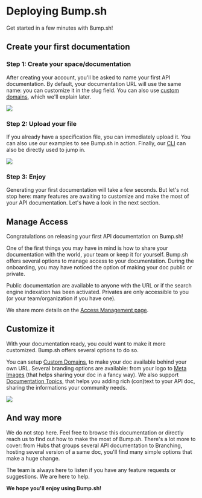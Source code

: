 # Deploying Bump.sh

Get started in a few minutes with Bump.sh!

## Create your first documentation

### Step 1: Create your space/documentation

After creating your account, you'll be asked to name your first API documentation.
By default, your documentation URL will use the same name: you can customize it in the slug field. You can also use [custom domains](help/custom-domains.md), which we'll explain later.

![](/files/doc-creation.png)

### Step 2: Upload your file

If you already have a specification file, you can immediately upload it.
You can also use our examples to see Bump.sh in action. Finally, our [CLI](help/bump-cli) can also be directly used to jump in.

![](/files/upload-spec-file.png)

### Step 3: Enjoy

Generating your first documentation will take a few seconds. But let's not stop here: many features are awaiting to customize and make the most of your API documentation. Let's have a look in the next section.


## Manage Access

Congratulations on releasing your first API documentation on Bump.sh!

One of the first things you may have in mind is how to share your documentation with the world, your team or keep it for yourself.
Bump.sh offers several options to manage access to your documentation.
During the onboarding, you may have noticed the option of making your doc public or private.

Public documentation are available to anyone with the URL or if the search engine indexation has been activated.
Privates are only accessible to you (or your team/organization if you have one).

We share more details on the [Access Management page](help/access-management.md).

## Customize it

With your documentation ready, you could want to make it more customized. Bump.sh offers several options to do so.

You can setup [Custom Domains](help/custom-domains.md), to make your doc available behind your own URL.
Several branding options are available: from your logo to [Meta Images](help/meta-images.md) (that helps sharing your doc in a fancy way).
We also support [Documentation Topics](help/doc-topics.md), that helps you adding rich (con)text to your API doc, sharing the informations your community needs.

![](/files/meta-image-2.png)

## And way more

We do not stop here. Feel free to browse this documentation or directly reach us to find out how to make the most of Bump.sh.
There's a lot more to cover: from Hubs that groups several API documentation to Branching, hosting several version of a same doc, you'll find many simple options that make a huge change.

The team is always here to listen if you have any feature requests or suggestions. We are here to help.

**We hope you'll enjoy using Bump.sh!**